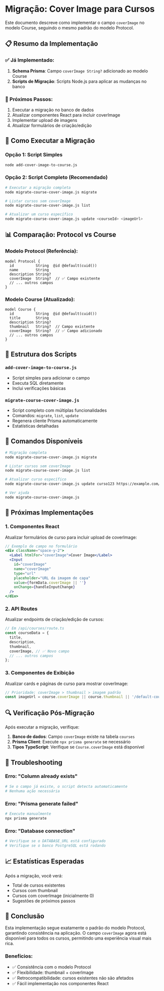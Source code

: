 # Migração: Cover Image para Cursos

Este documento descreve como implementar o campo `coverImage` no modelo Course, seguindo o mesmo padrão do modelo Protocol.

## 📋 Resumo da Implementação

### ✅ Já Implementado:
1. **Schema Prisma**: Campo `coverImage String?` adicionado ao modelo Course
2. **Scripts de Migração**: Scripts Node.js para aplicar as mudanças no banco

### 🔄 Próximos Passos:
1. Executar a migração no banco de dados
2. Atualizar componentes React para incluir coverImage
3. Implementar upload de imagens
4. Atualizar formulários de criação/edição

## 🚀 Como Executar a Migração

### Opção 1: Script Simples
```bash
node add-cover-image-to-course.js
```

### Opção 2: Script Completo (Recomendado)
```bash
# Executar a migração completa
node migrate-course-cover-image.js migrate

# Listar cursos sem coverImage
node migrate-course-cover-image.js list

# Atualizar um curso específico
node migrate-course-cover-image.js update <courseId> <imageUrl>
```

## 📊 Comparação: Protocol vs Course

### Modelo Protocol (Referência):
```prisma
model Protocol {
  id          String  @id @default(cuid())
  name        String
  description String?
  coverImage  String?  // ✅ Campo existente
  // ... outros campos
}
```

### Modelo Course (Atualizado):
```prisma
model Course {
  id          String  @id @default(cuid())
  title       String
  description String?
  thumbnail   String?  // Campo existente
  coverImage  String?  // ✅ Campo adicionado
  // ... outros campos
}
```

## 🔧 Estrutura dos Scripts

### `add-cover-image-to-course.js`
- Script simples para adicionar o campo
- Executa SQL diretamente
- Inclui verificações básicas

### `migrate-course-cover-image.js`
- Script completo com múltiplas funcionalidades
- Comandos: `migrate`, `list`, `update`
- Regenera cliente Prisma automaticamente
- Estatísticas detalhadas

## 📝 Comandos Disponíveis

```bash
# Migração completa
node migrate-course-cover-image.js migrate

# Listar cursos sem coverImage
node migrate-course-cover-image.js list

# Atualizar curso específico
node migrate-course-cover-image.js update curso123 https://example.com/image.jpg

# Ver ajuda
node migrate-course-cover-image.js
```

## 🎯 Próximas Implementações

### 1. Componentes React
Atualizar formulários de curso para incluir upload de coverImage:

```jsx
// Exemplo de campo no formulário
<div className="space-y-2">
  <Label htmlFor="coverImage">Cover Image</Label>
  <Input
    id="coverImage"
    name="coverImage"
    type="url"
    placeholder="URL da imagem de capa"
    value={formData.coverImage || ''}
    onChange={handleInputChange}
  />
</div>
```

### 2. API Routes
Atualizar endpoints de criação/edição de cursos:

```javascript
// Em /api/courses/route.ts
const courseData = {
  title,
  description,
  thumbnail,
  coverImage, // ✅ Novo campo
  // ... outros campos
};
```

### 3. Componentes de Exibição
Atualizar cards e páginas de curso para mostrar coverImage:

```jsx
// Prioridade: coverImage > thumbnail > imagem padrão
const imageUrl = course.coverImage || course.thumbnail || '/default-course.jpg';
```

## 🔍 Verificação Pós-Migração

Após executar a migração, verifique:

1. **Banco de dados**: Campo `coverImage` existe na tabela `courses`
2. **Prisma Client**: Execute `npx prisma generate` se necessário
3. **Tipos TypeScript**: Verifique se `Course.coverImage` está disponível

## 🚨 Troubleshooting

### Erro: "Column already exists"
```bash
# Se o campo já existe, o script detecta automaticamente
# Nenhuma ação necessária
```

### Erro: "Prisma generate failed"
```bash
# Execute manualmente
npx prisma generate
```

### Erro: "Database connection"
```bash
# Verifique se o DATABASE_URL está configurado
# Verifique se o banco PostgreSQL está rodando
```

## 📈 Estatísticas Esperadas

Após a migração, você verá:
- Total de cursos existentes
- Cursos com thumbnail
- Cursos com coverImage (inicialmente 0)
- Sugestões de próximos passos

## 🎉 Conclusão

Esta implementação segue exatamente o padrão do modelo Protocol, garantindo consistência na aplicação. O campo `coverImage` agora está disponível para todos os cursos, permitindo uma experiência visual mais rica.

### Benefícios:
- ✅ Consistência com o modelo Protocol
- ✅ Flexibilidade: thumbnail + coverImage
- ✅ Retrocompatibilidade: cursos existentes não são afetados
- ✅ Fácil implementação nos componentes React 